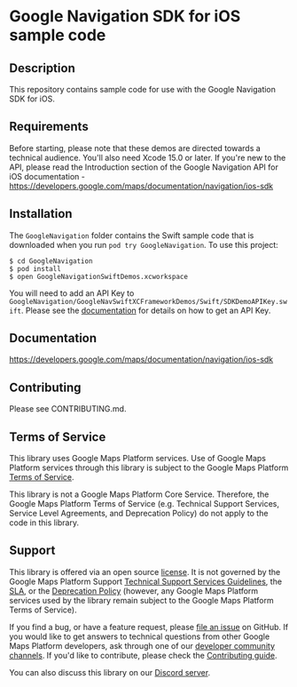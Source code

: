 # Google Navigation SDK for iOS sample code

## Description

This repository contains sample code for use with the Google Navigation SDK for iOS.

## Requirements

Before starting, please note that these demos are directed towards a technical
audience. You'll also need Xcode 15.0 or later. If you're new to the API, please read the Introduction section of the Google Navigation API for iOS documentation -  https://developers.google.com/maps/documentation/navigation/ios-sdk

## Installation

The `GoogleNavigation` folder contains the Swift sample code that is downloaded
when you run `pod try GoogleNavigation`. To use this project:

```
$ cd GoogleNavigation
$ pod install
$ open GoogleNavigationSwiftDemos.xcworkspace
```

You will need to add an API Key to `GoogleNavigation/GoogleNavSwiftXCFrameworkDemos/Swift/SDKDemoAPIKey.swift`. Please see the
[documentation](https://developers.google.com/maps/documentation/navigation/ios-sdk/get-api-key)
for details on how to get an API Key.

## Documentation
https://developers.google.com/maps/documentation/navigation/ios-sdk

## Contributing

Please see CONTRIBUTING.md.

## Terms of Service

This library uses Google Maps Platform services. Use of Google Maps Platform services through this library is subject to the Google Maps Platform [Terms of Service](https://cloud.google.com/maps-platform/terms).

This library is not a Google Maps Platform Core Service. Therefore, the Google Maps Platform Terms of Service (e.g. Technical Support Services, Service Level Agreements, and Deprecation Policy) do not apply to the code in this library.

## Support

This library is offered via an open source [license](LICENSE). It is not governed by the
Google Maps Platform Support
[Technical Support Services Guidelines](https://cloud.google.com/maps-platform/terms/tssg),
the [SLA](https://cloud.google.com/maps-platform/terms/sla), or the
[Deprecation Policy](https://cloud.google.com/maps-platform/terms) (however,
any Google Maps Platform services used by the library remain subject to the
Google Maps Platform Terms of Service).

If you find a bug, or have a feature request, please [file an issue](https://github.com/googlemaps-samples/ios-navigation-sdk-samples/issues) on
GitHub. If you would like to get answers to technical questions from other
Google Maps Platform developers, ask through one of our
[developer community channels](https://developers.google.com/maps/developer-community).
If you'd like to contribute, please check the [Contributing guide](CONTRIBUTING.md).

You can also discuss this library on our [Discord server](https://discord.gg/hYsWbmk).
